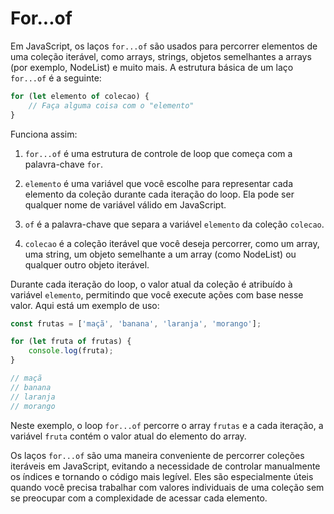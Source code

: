 # For...of

Em JavaScript, os laços `for...of` são usados para percorrer elementos de uma 
coleção iterável, como arrays, strings, objetos semelhantes a arrays (por 
exemplo, NodeList) e muito mais. A estrutura básica de um laço `for...of` é a 
seguinte:

```{.js linenums="1"}
for (let elemento of colecao) {
    // Faça alguma coisa com o "elemento"
}
```

Funciona assim:

1. `for...of` é uma estrutura de controle de loop que começa com a 
palavra-chave `for`.

2. `elemento` é uma variável que você escolhe para representar cada elemento da 
coleção durante cada iteração do loop. Ela pode ser qualquer nome de variável 
válido em JavaScript.

3. `of` é a palavra-chave que separa a variável `elemento` da coleção 
`colecao`.

4. `colecao` é a coleção iterável que você deseja percorrer, como um array, uma 
string, um objeto semelhante a um array (como NodeList) ou qualquer outro 
objeto iterável.

Durante cada iteração do loop, o valor atual da coleção é atribuído à variável 
`elemento`, permitindo que você execute ações com base nesse valor. Aqui está 
um exemplo de uso:

```{.js linenums="1"}
const frutas = ['maçã', 'banana', 'laranja', 'morango'];

for (let fruta of frutas) {
    console.log(fruta);
}

// maçã
// banana
// laranja
// morango
```

Neste exemplo, o loop `for...of` percorre o array `frutas` e a cada iteração, a 
variável `fruta` contém o valor atual do elemento do array. 

Os laços `for...of` são uma maneira conveniente de percorrer coleções iteráveis 
em JavaScript, evitando a necessidade de controlar manualmente os índices e 
tornando o código mais legível. Eles são especialmente úteis quando você 
precisa trabalhar com valores individuais de uma coleção sem se preocupar com a 
complexidade de acessar cada elemento.